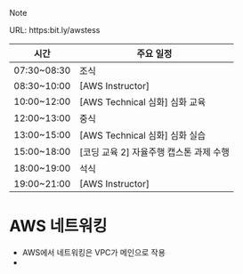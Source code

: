 

> [!NOTE]  
> URL: https:bit.ly/awstess

| 시간 | 주요 일정 |
| ---- | ---- |
| 07:30~08:30 | 조식 |
| 08:30~10:00 | [AWS Instructor] |
| 10:00~12:00 | [AWS Technical 심화] 심화 교육 |
| 12:00~13:00 | 중식 |
| 13:00~15:00 | [AWS Technical 심화] 심화 실습 |
| 15:00~18:00 | [코딩 교육 2] 자율주행 캡스톤 과제 수행 |
| 18:00~19:00 | 석식 |
| 19:00~21:00 | [AWS Instructor] |


# AWS 네트워킹

- AWS에서 네트워킹은 VPC가 메인으로 작용
- 